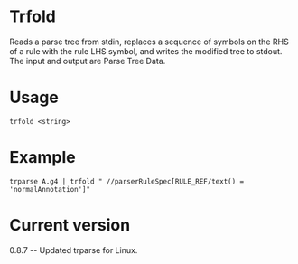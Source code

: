 # Trfold

Reads a parse tree from stdin, replaces a sequence of symbols on
the RHS of a rule with the rule LHS symbol, and writes the modified tree
to stdout. The input and output are Parse Tree Data.

# Usage

    trfold <string>

# Example

    trparse A.g4 | trfold " //parserRuleSpec[RULE_REF/text() = 'normalAnnotation']"

# Current version

0.8.7 -- Updated trparse for Linux.
